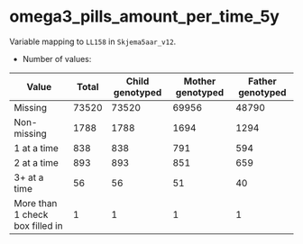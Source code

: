 # omega3_pills_amount_per_time_5y
Variable mapping to `LL158` in `Skjema5aar_v12`.
- Number of values:

| Value | Total | Child genotyped | Mother genotyped | Father genotyped |
| ----- | ----- | --------------- | ---------------- | ---------------- |
| Missing | 73520 | 73520 | 69956 | 48790 |
| Non-missing | 1788 | 1788 | 1694 | 1294 |
| 1 at a time | 838 | 838 | 791 |594 |
| 2 at a time | 893 | 893 | 851 |659 |
| 3+ at a time | 56 | 56 | 51 |40 |
| More than 1 check box filled in | 1 | 1 | 1 |1 |




